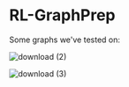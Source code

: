 # RL-GraphPrep

Some graphs we've tested on:

![download (2)](https://github.com/user-attachments/assets/e23a82ae-029f-4502-99d8-4b48f61438cb)


![download (3)](https://github.com/user-attachments/assets/6c99d0c6-97d2-4bca-8d9b-846d5b5e2f63)
